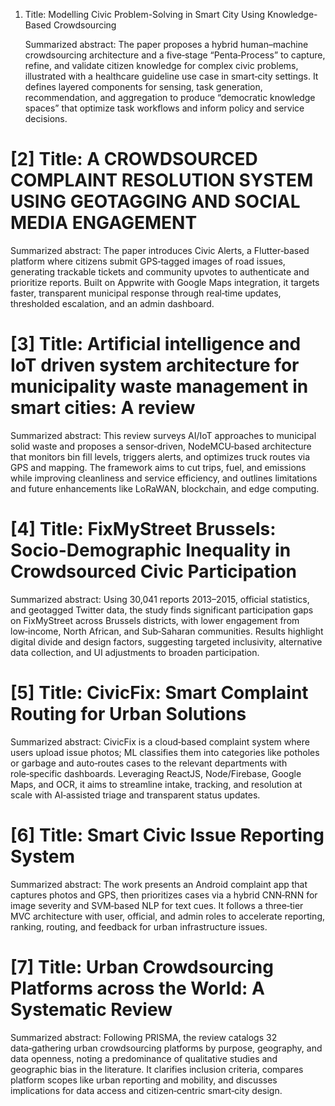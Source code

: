 
1. Title: Modelling Civic Problem-Solving in Smart City Using Knowledge-Based Crowdsourcing 

    Summarized abstract: The paper proposes a hybrid human–machine crowdsourcing
    architecture and a five‑stage “Penta‑Process” to capture, refine, and validate citizen
    knowledge for complex civic problems, illustrated with a healthcare guideline use case in
    smart‑city settings. It defines layered components for sensing, task generation,
    recommendation, and aggregation to produce “democratic knowledge spaces” that
    optimize task workflows and inform policy and service decisions.



# [2] Title: A CROWDSOURCED COMPLAINT RESOLUTION SYSTEM USING GEOTAGGING AND SOCIAL MEDIA ENGAGEMENT

Summarized abstract: The paper introduces Civic Alerts, a Flutter‑based platform where
citizens submit GPS‑tagged images of road issues, generating trackable tickets and
community upvotes to authenticate and prioritize reports. Built on Appwrite with Google
Maps integration, it targets faster, transparent municipal response through real‑time
updates, thresholded escalation, and an admin dashboard.



# [3] Title: Artificial intelligence and IoT driven system architecture for municipality waste management in smart cities: A review

Summarized abstract: This review surveys AI/IoT approaches to municipal solid waste and
proposes a sensor‑driven, NodeMCU‑based architecture that monitors bin fill levels, triggers
alerts, and optimizes truck routes via GPS and mapping. The framework aims to cut trips,
fuel, and emissions while improving cleanliness and service efficiency, and outlines
limitations and future enhancements like LoRaWAN, blockchain, and edge computing.



# [4] Title: FixMyStreet Brussels: Socio-Demographic Inequality in Crowdsourced Civic Participation

Summarized abstract: Using 30,041 reports 2013–2015, official statistics, and geotagged
Twitter data, the study finds significant participation gaps on FixMyStreet across Brussels
districts, with lower engagement from low‑income, North African, and Sub‑Saharan
communities. Results highlight digital divide and design factors, suggesting targeted
inclusivity, alternative data collection, and UI adjustments to broaden participation.



# [5] Title: CivicFix: Smart Complaint Routing for Urban Solutions

Summarized abstract: CivicFix is a cloud‑based complaint system where users upload issue
photos; ML classifies them into categories like potholes or garbage and auto‑routes cases to
the relevant departments with role‑specific dashboards. Leveraging ReactJS,
Node/Firebase, Google Maps, and OCR, it aims to streamline intake, tracking, and resolution
at scale with AI‑assisted triage and transparent status updates.



# [6] Title: Smart Civic Issue Reporting System

Summarized abstract: The work presents an Android complaint app that captures photos
and GPS, then prioritizes cases via a hybrid CNN‑RNN for image severity and SVM‑based
NLP for text cues. It follows a three‑tier MVC architecture with user, official, and admin roles
to accelerate reporting, ranking, routing, and feedback for urban infrastructure issues.



# [7] Title: Urban Crowdsourcing Platforms across the World: A Systematic Review

Summarized abstract: Following PRISMA, the review catalogs 32 data‑gathering urban
crowdsourcing platforms by purpose, geography, and data openness, noting a
predominance of qualitative studies and geographic bias in the literature. It clarifies inclusion
criteria, compares platform scopes like urban reporting and mobility, and discusses
implications for data access and citizen‑centric smart‑city design.
